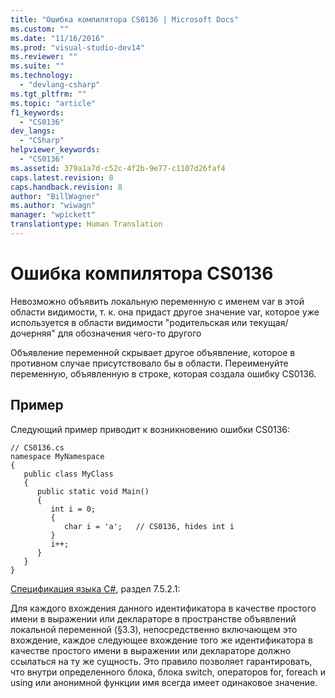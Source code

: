 ```yaml
---
title: "Ошибка компилятора CS0136 | Microsoft Docs"
ms.custom: ""
ms.date: "11/16/2016"
ms.prod: "visual-studio-dev14"
ms.reviewer: ""
ms.suite: ""
ms.technology: 
  - "devlang-csharp"
ms.tgt_pltfrm: ""
ms.topic: "article"
f1_keywords: 
  - "CS0136"
dev_langs: 
  - "CSharp"
helpviewer_keywords: 
  - "CS0136"
ms.assetid: 379a1a7d-c52c-4f2b-9e77-c1107d26faf4
caps.latest.revision: 8
caps.handback.revision: 8
author: "BillWagner"
ms.author: "wiwagn"
manager: "wpickett"
translationtype: Human Translation
---
```

# Ошибка компилятора CS0136
Невозможно объявить локальную переменную с именем var в этой области видимости, т. к. она придаст другое значение var, которое уже используется в области видимости "родительская или текущая\/дочерняя" для обозначения чего\-то другого  
  
 Объявление переменной скрывает другое объявление, которое в противном случае присутствовало бы в области. Переименуйте переменную, объявленную в строке, которая создала ошибку CS0136.  
  
## Пример  
 Следующий пример приводит к возникновению ошибки CS0136:  
  
```  
// CS0136.cs  
namespace MyNamespace  
{  
   public class MyClass  
   {  
      public static void Main()  
      {  
         int i = 0;  
         {  
            char i = 'a';   // CS0136, hides int i  
         }  
         i++;  
      }  
   }  
}  
```  
  
 [Спецификация языка C\#](../../csharp/language-reference/language-specification.md), раздел 7.5.2.1:  
  
 Для каждого вхождения данного идентификатора в качестве простого имени в выражении или деклараторе в пространстве объявлений локальной переменной \(§3.3\), непосредственно включающем это вхождение, каждое следующее вхождение того же идентификатора в качестве простого имени в выражении или деклараторе должно ссылаться на ту же сущность. Это правило позволяет гарантировать, что внутри определенного блока, блока switch, операторов for, foreach и using или анонимной функции имя всегда имеет одинаковое значение.